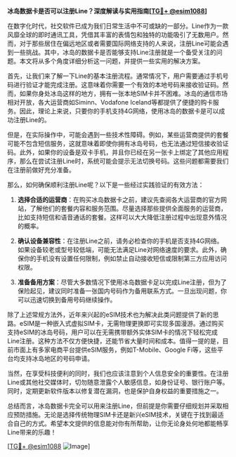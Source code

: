 **冰岛数据卡是否可以注册Line？深度解读与实用指南[[TG💪+ @esim1088](https://t.me/s/esim1088)]**

在数字化时代，社交软件已成为我们日常生活中不可或缺的一部分。Line作为一款风靡全球的即时通讯工具，凭借其丰富的表情包和独特的功能吸引了无数用户。然而，对于那些居住在偏远地区或者需要国际网络支持的人来说，注册Line可能会遇到一些挑战。其中，冰岛的数据卡是否能够支持Line注册就是一个备受关注的问题。本文将从多个角度详细分析这一问题，并提供一些实用的解决方案。

首先，让我们来了解一下Line的基本注册流程。通常情况下，用户需要通过手机号码进行验证才能完成注册。这意味着你需要一个有效的本地号码来接收验证码。然而，如果你身处冰岛这样的地方，拥有一张本地SIM卡并不困难。冰岛的通信市场相对开放，各大运营商如Siminn、Vodafone Iceland等都提供了便捷的购卡服务。因此，理论上来说，只要你的手机支持4G网络，使用冰岛的数据卡是可以成功注册Line的。

但是，在实际操作中，可能会遇到一些技术性障碍。例如，某些运营商提供的套餐可能不包含短信服务，这就意味着即使你拥有冰岛号码，也无法通过短信接收验证码。此外，如果你的设备是双卡手机，并且你已经在另一张卡上绑定了其他应用程序，那么在尝试注册Line时，系统可能会提示无法切换号码。这些问题都需要我们在注册前做好充分准备。

那么，如何确保顺利注册Line呢？以下是一些经过实践验证的有效方法：

1. **选择合适的运营商**：在购买冰岛数据卡之前，建议先查阅各大运营商的官方网站，了解他们的套餐内容和服务范围。尽量选择那些提供全面服务的运营商，比如支持短信和语音通话的套餐。这样可以大大降低注册过程中出现意外情况的概率。

2. **确认设备兼容性**：在注册Line之前，请务必检查你的手机是否支持4G网络。如果设备较老或型号较低端，可能无法满足Line对网络速度的要求。此外，确保你的手机没有设置任何限制，例如禁止自动接收短信或限制第三方应用访问权限。

3. **准备备用方案**：尽管大多数情况下使用冰岛数据卡足以完成Line注册，但为了保险起见，建议同时准备一张国内号码作为备用联系方式。一旦出现问题，你可以迅速切换到备用号码继续操作。

除了上述常规方法外，近年来兴起的eSIM技术也为解决此类问题提供了新的思路。eSIM是一种嵌入式虚拟SIM卡，无需物理更换即可实现多国漫游。通过购买支持eSIM的冰岛号码，用户可以在无需携带额外实体SIM卡的情况下轻松完成Line注册。这种方法不仅方便快捷，还能节省大量时间和成本。值得一提的是，目前市面上有多家电商平台提供eSIM服务，例如T-Mobile、Google Fi等，这些平台均支持冰岛地区的号码申请。

当然，在享受科技便利的同时，我们也应该注意到个人信息安全的重要性。在注册Line或其他社交媒体时，切勿随意泄露个人敏感信息，如身份证号、银行账户等。同时，定期更新软件版本以修复潜在漏洞，也是保护自身权益的重要措施之一。

总结而言，冰岛数据卡完全可以用来注册Line，但前提是你需要仔细规划并采取相应预防措施。无论是选择传统物理SIM卡还是新兴eSIM技术，关键在于找到最适合自己的方式。希望本文提供的信息能对你有所帮助，让你无论身处何地都能畅享Line带来的乐趣！

[[TG💪+ @esim1088](https://t.me/s/esim1088) ![Image](https://i.postimg.cc/4NQfJmqS/Snipaste-2025-05-13-00-14-12.png)]